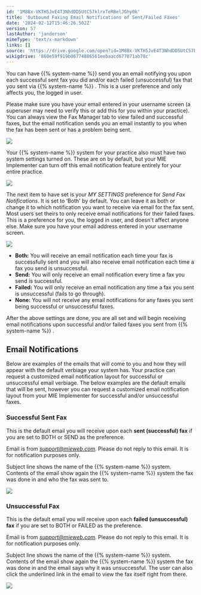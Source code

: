 ```yaml
---
id: '1M8Bx-VKTH5JvE4T3NhdDD5UtC57klrxTeRBelJGhy0k'
title: 'Outbound Faxing Email Notifications of Sent/Failed Faxes'
date: '2024-02-12T15:46:26.502Z'
version: 57
lastAuthor: 'janderson'
mimeType: 'text/x-markdown'
links: []
source: 'https://drive.google.com/open?id=1M8Bx-VKTH5JvE4T3NhdDD5UtC57klrxTeRBelJGhy0k'
wikigdrive: '860e59f919b06774886561eebaacd677071ab78c'
---
```

You can have {{% system-name %}} send you an email notifying you upon each successful sent fax you did and/or each failed (unsuccessful) fax that you sent via {{% system-name %}} . This is a user preference and only affects you, the logged in user.

Please make sure you have your email entered in your username screen (a superuser may need to verify this or add this for you within your practice). You can always view the Fax Manager tab to view failed and successful faxes, but the email notification sends you an email instantly to you when the fax has been sent or has a problem being sent.

![](../outbound-faxing-email-notifications-of-sent-failed-faxes.assets/590aa2554ff740c5127392df9c5c8689.png)

Your {{% system-name %}} system for your practice also must have two system settings turned on. These are on by default, but your MIE Implementer can turn off this email notification feature entirely for your entire practice.

![](../outbound-faxing-email-notifications-of-sent-failed-faxes.assets/2ab01d29a6fa266016b37c4eb2a5caaf.png)

The next item to have set is your *MY SETTINGS* preference for *Send Fax Notifications*. It is set to ‘Both' by default. You can leave it as both or change it to which notification you want to receive via email for the fax sent. Most users set theirs to only receive email notifications for their failed faxes. This is a preference for you, the logged in user, and doesn't affect anyone else. Make sure you have your email address entered in your username screen.

![](../outbound-faxing-email-notifications-of-sent-failed-faxes.assets/59403581e48c9681b8883348f5bcfffd.png)

* <strong>Both:</strong> You will receive an email notification each time your fax is successfully sent and you will also receive email notification each time a fax you send is unsuccessful.
* <strong>Send:</strong> You will only receive an email notification every time a fax you send is successful.
* <strong>Failed:</strong> You will only receive an email notification any time a fax you sent is unsuccessful (fails to go through).
* <strong>None:</strong> You will not receive any email notifications for any faxes you sent being successful or unsuccessful faxes.

After the above settings are done, you are all set and will begin receiving email notifications upon successful and/or failed faxes you sent from {{% system-name %}} .

## Email Notifications

Below are examples of the emails that will come to you and how they will appear with the default verbiage your system has. Your practice can request a customized email notification layout for successful or unsuccessful email verbiage. The below examples are the default emails that will be sent, however you can request a customized email notification layout from your MIE Implementer for successful and/or unsuccessful faxes.

### Successful Sent Fax

This is the default email you will receive upon each **sent (successful) fax** if you are set to BOTH or SEND as the preference.

Email is from *support@mieweb.com.* Please do not reply to this email. It is for notification purposes only.

Subject line shows the name of the {{% system-name %}} system. Contents of the email show again the {{% system-name %}} system the fax was done in and who the fax was sent to.

![](../outbound-faxing-email-notifications-of-sent-failed-faxes.assets/ece15baa3842fdcf9d2a57af38c4c5da.png)

### Unsuccessful Fax

This is the default email you will receive upon each **failed (unsuccessful) fax** if you are set to BOTH or FAILED as the preference.

Email is from *support@mieweb.com.* Please do not reply to this email. It is for notification purposes only.

Subject line shows the name of the {{% system-name %}} system. Contents of the email show again the {{% system-name %}} system the fax was done in and the email says why it was unsuccessful. The user can also click the underlined link in the email to view the fax itself right from there.

![](../outbound-faxing-email-notifications-of-sent-failed-faxes.assets/66a4493ca6f20afb5c81935be7b6a3e3.png)
